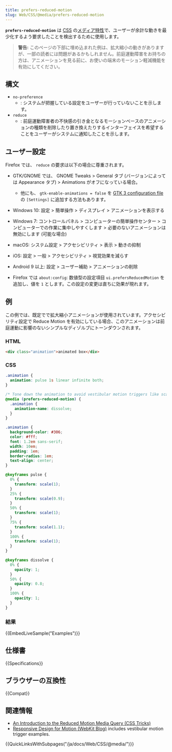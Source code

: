 ```yaml
---
title: prefers-reduced-motion
slug: Web/CSS/@media/prefers-reduced-motion
---
```


**`prefers-reduced-motion`** は [CSS](/ja/docs/Web/CSS) の[メディア特性](/ja/docs/Web/CSS/@media#メディア特性)で、ユーザーが余計な動きを最少化するよう要求したことを検出するために使用します。

> **警告:** このページの下部に埋め込まれた例は、拡大縮小の動きがありますが、一部の読者には問題があるかもしれません。前庭運動障害をお持ちの方は、アニメーションを見る前に、お使いの端末のモーション軽減機能を有効にしてください。

## 構文

- `no-preference`
  - : システムが把握している設定をユーザーが行っていないことを示します。
- `reduce`
  - : 前庭運動障害者の不快感の引き金となるモーションベースのアニメーションの種類を削除したり置き換えたりするインターフェイスを希望することをユーザーがシステムに通知したことを示します。

## ユーザー設定

Firefox では、 `reduce` の要求は以下の場合に尊重されます。

- GTK/GNOME では、 GNOME Tweaks > General タブ (バージョンによっては Appearance タブ) > Animations がオフになっている場合。

  - 他にも、 `gtk-enable-animations = false` を [GTK 3 configuration file](https://wiki.archlinux.org/index.php/GTK#Configuration) の `[Settings]` に追加する方法もあります。

- Windows 10: 設定 > 簡単操作 > ディスプレイ > アニメーションを表示する
- Windows 7: コントロールパネル > コンピューターの簡単操作センター > コンピューターでの作業に集中しやすくします > 必要のないアニメーションは無効にします (可能な場合)
- macOS: システム設定 > アクセシビリティ > 表示 > 動きの抑制
- iOS: 設定 > 一般 > アクセシビリティ > 視覚効果を減らす
- Android 9 以上: 設定 > ユーザー補助 > アニメーションの削除
- Firefox では `about:config`: 数値型の設定項目 `ui.prefersReducedMotion` を追加し、値を `1` とします。この設定の変更は直ちに効果が現れます。

## 例

この例では、既定でで拡大縮小アニメーションが使用されています。アクセシビリティ設定で Reduce Motion を有効にしている場合、このアニメーションは前庭運動に影響のないシンプルなディゾルブにトーンダウンされます。

### HTML

```html
<div class="animation">animated box</div>
```

### CSS

```css
.animation {
  animation: pulse 1s linear infinite both;
}

/* Tone down the animation to avoid vestibular motion triggers like scaling or panning large objects. */
@media (prefers-reduced-motion) {
  .animation {
    animation-name: dissolve;
  }
}
```

```css hidden
.animation {
  background-color: #306;
  color: #fff;
  font: 1.2em sans-serif;
  width: 10em;
  padding: 1em;
  border-radius: 1em;
  text-align: center;
}

@keyframes pulse {
  0% {
    transform: scale(1);
  }
  25% {
    transform: scale(0.9);
  }
  50% {
    transform: scale(1);
  }
  75% {
    transform: scale(1.1);
  }
  100% {
    transform: scale(1);
  }
}

@keyframes dissolve {
  0% {
    opacity: 1;
  }
  50% {
    opacity: 0.8;
  }
  100% {
    opacity: 1;
  }
}
```

### 結果

{{EmbedLiveSample("Examples")}}

## 仕様書

{{Specifications}}

## ブラウザーの互換性

{{Compat}}

## 関連情報

- [An Introduction to the Reduced Motion Media Query (CSS Tricks)](https://css-tricks.com/introduction-reduced-motion-media-query/)
- [Responsive Design for Motion (WebKit Blog)](https://webkit.org/blog/7551/responsive-design-for-motion/) includes vestibular motion trigger examples.

{{QuickLinksWithSubpages("/ja/docs/Web/CSS/@media/")}}
